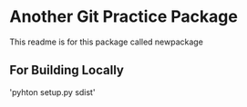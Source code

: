 # Another Git Practice Package
This readme is for this package called newpackage

## For Building Locally
'pyhton setup.py sdist'

